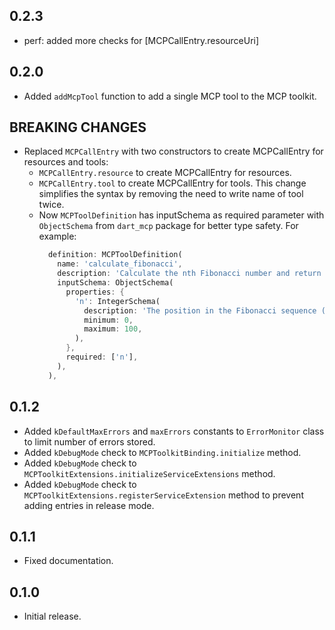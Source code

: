 ## 0.2.3

- perf: added more checks for [MCPCallEntry.resourceUri]

## 0.2.0

- Added `addMcpTool` function to add a single MCP tool to the MCP toolkit.

## BREAKING CHANGES

- Replaced `MCPCallEntry` with two constructors to create MCPCallEntry for resources and tools:
  - `MCPCallEntry.resource` to create MCPCallEntry for resources.
  - `MCPCallEntry.tool` to create MCPCallEntry for tools.
    This change simplifies the syntax by removing the need to write name of tool twice.
  - Now `MCPToolDefinition` has inputSchema as required parameter with `ObjectSchema` from `dart_mcp` package for better type safety. For example:
    ```dart
      definition: MCPToolDefinition(
        name: 'calculate_fibonacci',
        description: 'Calculate the nth Fibonacci number and return the sequence',
        inputSchema: ObjectSchema(
          properties: {
            'n': IntegerSchema(
              description: 'The position in the Fibonacci sequence (0-100)',
              minimum: 0,
              maximum: 100,
            ),
          },
          required: ['n'],
        ),
      ),
    ```

## 0.1.2

- Added `kDefaultMaxErrors` and `maxErrors` constants to `ErrorMonitor` class to limit number of errors stored.
- Added `kDebugMode` check to `MCPToolkitBinding.initialize` method.
- Added `kDebugMode` check to `MCPToolkitExtensions.initializeServiceExtensions` method.
- Added `kDebugMode` check to `MCPToolkitExtensions.registerServiceExtension` method to prevent adding entries in release mode.

## 0.1.1

- Fixed documentation.

## 0.1.0

- Initial release.
